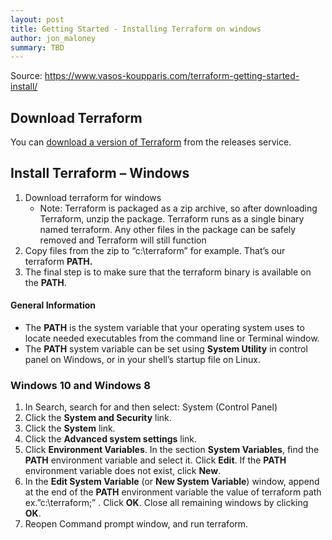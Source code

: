 ```yaml
---
layout: post
title: Getting Started - Installing Terraform on windows
author: jon_maloney
summary: TBD
---
```

Source: https://www.vasos-koupparis.com/terraform-getting-started-install/

## Download Terraform

You can  [download a version of Terraform](https://releases.hashicorp.com/terraform/?_ga=2.17493689.1489308342.1524687882-1109174367.1520536284) from the releases service.

## Install Terraform – Windows

1. Download terraform for windows 
   - Note: Terraform is packaged as a zip archive, so after downloading Terraform, unzip the package. Terraform runs as a single binary named terraform. Any other files in the package can be safely removed and Terraform will still function
2. Copy files from the zip to “c:\terraform” for example. That’s our terraform **PATH.**
3. The final step is to make sure that the terraform binary is available on the **PATH**.



#### General Information

- The **PATH** is the system variable that your operating system uses to locate needed executables from the command line or Terminal window.
- The **PATH** system variable can be set using **System Utility** in control panel on Windows, or in your shell’s startup file on Linux.

### Windows 10 and Windows 8

1. In Search, search for and then select: System (Control Panel)
2. Click the **System and Security** link.
3. Click the **System** link.
4. Click the **Advanced system settings** link.
5. Click **Environment Variables**. In the section **System Variables**, find the **PATH** environment variable and select it. Click **Edit**. If the **PATH** environment variable does not exist, click **New**.
6. In the **Edit System Variable** (or **New System Variable**) window, append at the end of the **PATH** environment variable the value of terraform path ex.”c:\terraform;” . Click **OK**. Close all remaining windows by clicking **OK**.
7. Reopen Command prompt window, and run terraform.



